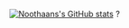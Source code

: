 [![Noothaans's GitHub stats](https://github-readme-stats.vercel.app/api?username=Noothaan&theme=tokyonight)](https://github.com/anuraghazra/github-readme-stats)
?
